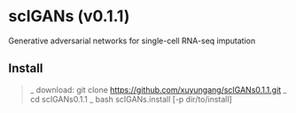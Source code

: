 # scIGANs (v0.1.1)
Generative adversarial networks for single-cell RNA-seq imputation
## Install

> _ download: git clone https://github.com/xuyungang/scIGANs0.1.1.git
> _ cd scIGANs0.1.1
> _ bash scIGANs.install [-p dir/to/install]

